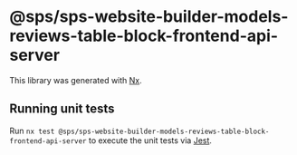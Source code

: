 # @sps/sps-website-builder-models-reviews-table-block-frontend-api-server

This library was generated with [Nx](https://nx.dev).

## Running unit tests

Run `nx test @sps/sps-website-builder-models-reviews-table-block-frontend-api-server` to execute the unit tests via [Jest](https://jestjs.io).
